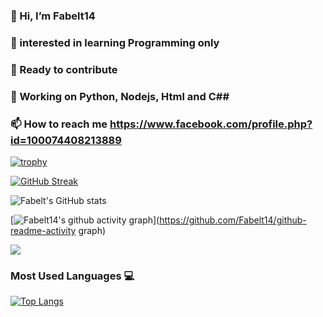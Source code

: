### 👋 Hi, I’m Fabelt14

### 👀 interested in learning Programming only

### 🌱 Ready to contribute

### 💞️ Working on Python, Nodejs, Html and C##

### 📫 How to reach me https://www.facebook.com/profile.php?id=100074408213889

<!---
Fabelt14/Fabelt14 is a ✨ special ✨ repository because its `README.md` (this file) appears on your GitHub profile.
You can click the Preview link to take a look at your changes.
--->

[![trophy](https://github-profile-trophy.vercel.app/?username=Fabelt14&theme=onedark)](https://github.com/Fabelt14/github-profile-trophy)


[![GitHub Streak](https://streak-stats.demolab.com/?user=Fabelt14&theme=dark)](https://git.io/streak-stats)

![Fabelt's GitHub stats](https://github-readme-stats.vercel.app/api?username=Fabelt14&show_icons=true&theme=radical)


[![Fabelt14's github activity graph](https://activity-graph.herokuapp.com/graph?username=Fabelt14&theme=dracula)](https://github.com/Fabelt14/github-readme-activity graph)

![](https://raw.githubusercontent.com/username/github-stats/fabelt14/generated/languages.svg#gh-dark-mode-only)


### Most Used Languages 💻

[![Top Langs](https://github-readme-stats.vercel.app/api/top-langs/?username=Fabelt14&layout=compact&theme=midnight-purple)](https://github.com/Fabelt14)
